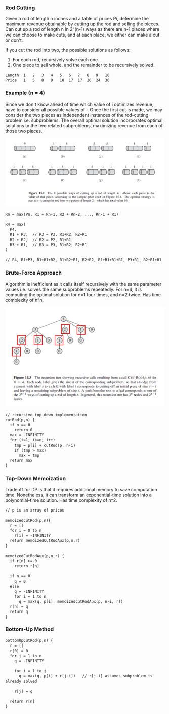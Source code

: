 ### Rod Cutting

Given a rod of length n inches and a table of prices Pi, determine the maximum revenue obtainable by cutting up the rod and selling the pieces. Can cut up a rod of length n in 2^(n-1) ways as there are n-1 places where we can choose to make cuts, and at each place, we either can make a cut or don't.

If you cut the rod into two, the possible solutions as follows:
1. For each rod, recursively solve each one.
2. One piece to sell whole, and the remainder to be recursively solved.

``` 
Length  1   2   3   4   5   6   7   8   9   10
Price   1   5   8   9   10  17  17  20  24  30
```

### Example (n = 4)

Since we don't know ahead of time which value of i optimizes revenue, have to consider all possible values of i. Once the first cut is made, we may consider the two pieces as independent instances of the rod-cutting problem i.e. subproblems. The overall optimal solution incorporates optimal solutions to the two related subproblems, maximizing revenue from each of those two pieces.

<img src="../../images/dp-rod-cutting-example.PNG" >

```
Rn = max(Pn, R1 + Rn-1, R2 + Rn-2, ..., Rn-1 + R1)

R4 = max(
  P4,
  R1 + R3,  // R3 = P3, R1+R2, R2+R1
  R2 + R2,  // R2 = P2, R1+R1
  R3 + R1,  // R3 = P3, R1+R2, R2+R1
)

// P4, R1+P3, R1+R1+R2, R1+R2+R1, R2+R2, R1+R1+R1+R1, P3+R1, R2+R1+R1 
```

### Brute-Force Approach

Algorithm is inefficient as it calls itself recursively with the same parameter values i.e. solves the same subproblems repeatedly. For n=4, it is computing the optimal solution for n=1 four times, and n=2 twice. Has time complexity of n^n.

<img src="../../images/dp-brute-force.PNG" >

```
// recursive top-down implementation
cutRod(p,n) {
  if n == 0
    return 0
  max = -INFINITY
  for (i=1; i<=n; i++)
    tmp = p[i] + cutRod(p, n-i)
    if (tmp > max)
      max = tmp
  return max
}
```

### Top-Down Memoization

Tradeoff for DP is that it requires additional memory to save computation time. Nonetheless, it can transform an exponential-time solution into a polynomial-time solution. Has time complexity of n^2.

```
// p is an array of prices

memoizedCutRod(p,n){
  r = []
  for i = 0 to n
    r[i] = -INFINITY
  return memoizedCutRodAux(p,n,r)
}

memoizedCutRodAux(p,n,r) {
  if r[n] >= 0
    return r[n]
  
  if n == 0
    q = 0
  else
    q = -INFINITY
    for i = 1 to n
      q = max(q, p[i], memoizedCutRodAux(p, n-i, r))
  r[n] = q
  return q
}
```

### Bottom-Up Method

```
bottomUpCutRod(p,n) {
  r = []
  r[0] = 0
  for j = 1 to n
    q = -INFINITY
    
    for i = 1 to j
      q = max(q, p[i] + r[j-i])   // r[j-i] assumes subproblem is already solved
    
    r[j] = q
  
  return r[n]      
}
```
